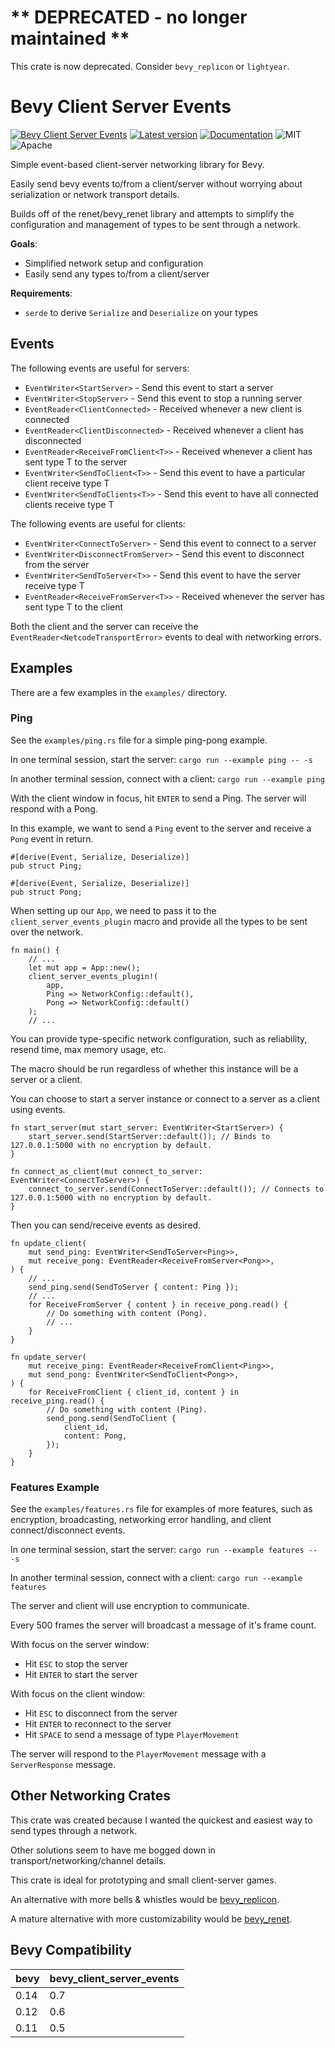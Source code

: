 # ** DEPRECATED - no longer maintained **

This crate is now deprecated. Consider `bevy_replicon` or `lightyear`.

# Bevy Client Server Events

[![Bevy Client Server Events](https://github.com/edouardpoitras/bevy_client_server_events/actions/workflows/rust.yml/badge.svg?branch=main)](https://github.com/edouardpoitras/bevy_client_server_events/actions/workflows/rust.yml)
[![Latest version](https://img.shields.io/crates/v/bevy_client_server_events.svg)](https://crates.io/crates/bevy_client_server_events)
[![Documentation](https://docs.rs/bevy_client_server_events/badge.svg)](https://docs.rs/bevy_client_server_events)
![MIT](https://img.shields.io/badge/license-MIT-blue.svg)
![Apache](https://img.shields.io/badge/license-Apache-blue.svg)

Simple event-based client-server networking library for Bevy.

Easily send bevy events to/from a client/server without worrying about serialization or network transport details.

Builds off of the renet/bevy_renet library and attempts to simplify the configuration and management of types to be sent through a network.

**Goals**:
- Simplified network setup and configuration
- Easily send any types to/from a client/server

**Requirements**:
- `serde` to derive `Serialize` and `Deserialize` on your types

## Events

The following events are useful for servers:
- `EventWriter<StartServer>` - Send this event to start a server
- `EventWriter<StopServer>` - Send this event to stop a running server
- `EventReader<ClientConnected>` - Received whenever a new client is connected
- `EventReader<ClientDisconnected>` - Received whenever a client has disconnected
- `EventReader<ReceiveFromClient<T>>` - Received whenever a client has sent type T to the server
- `EventWriter<SendToClient<T>>` - Send this event to have a particular client receive type T
- `EventWriter<SendToClients<T>>` - Send this event to have all connected clients receive type T

The following events are useful for clients:
- `EventWriter<ConnectToServer>` - Send this event to connect to a server
- `EventWriter<DisconnectFromServer>` - Send this event to disconnect from the server
- `EventWriter<SendToServer<T>>` - Send this event to have the server receive type T
- `EventReader<ReceiveFromServer<T>>` - Received whenever the server has sent type T to the client

Both the client and the server can receive the `EventReader<NetcodeTransportError>` events to deal with networking errors.

## Examples

There are a few examples in the `examples/` directory.

### Ping

See the `examples/ping.rs` file for a simple ping-pong example.

In one terminal session, start the server: `cargo run --example ping -- -s`

In another terminal session, connect with a client: `cargo run --example ping`

With the client window in focus, hit `ENTER` to send a Ping. The server will respond with a Pong.

In this example, we want to send a `Ping` event to the server and receive a `Pong` event in return.

```rust,ignore
#[derive(Event, Serialize, Deserialize)]
pub struct Ping;

#[derive(Event, Serialize, Deserialize)]
pub struct Pong;
```

When setting up our `App`, we need to pass it to the `client_server_events_plugin` macro and provide all the types to be sent over the network.

```rust,ignore
fn main() {
    // ...
    let mut app = App::new();
    client_server_events_plugin!(
        app,
        Ping => NetworkConfig::default(),
        Pong => NetworkConfig::default()
    );
    // ...
```

You can provide type-specific network configuration, such as reliability, resend time, max memory usage, etc.

The macro should be run regardless of whether this instance will be a server or a client.

You can choose to start a server instance or connect to a server as a client using events.

```rust,ignore
fn start_server(mut start_server: EventWriter<StartServer>) {
    start_server.send(StartServer::default()); // Binds to 127.0.0.1:5000 with no encryption by default.
}

fn connect_as_client(mut connect_to_server: EventWriter<ConnectToServer>) {
    connect_to_server.send(ConnectToServer::default()); // Connects to 127.0.0.1:5000 with no encryption by default.
}
```

Then you can send/receive events as desired.

```rust,ignore
fn update_client(
    mut send_ping: EventWriter<SendToServer<Ping>>,
    mut receive_pong: EventReader<ReceiveFromServer<Pong>>,
) {
    // ...
    send_ping.send(SendToServer { content: Ping });
    // ...
    for ReceiveFromServer { content } in receive_pong.read() {
        // Do something with content (Pong).
        // ...
    }
}

fn update_server(
    mut receive_ping: EventReader<ReceiveFromClient<Ping>>,
    mut send_pong: EventWriter<SendToClient<Pong>>,
) {
    for ReceiveFromClient { client_id, content } in receive_ping.read() {
        // Do something with content (Ping).
        send_pong.send(SendToClient {
            client_id,
            content: Pong,
        });
    }
}
```

### Features Example

See the `examples/features.rs` file for examples of more features, such as encryption, broadcasting, networking error handling, and client connect/disconnect events.

In one terminal session, start the server: `cargo run --example features -- -s`

In another terminal session, connect with a client: `cargo run --example features`

The server and client will use encryption to communicate.

Every 500 frames the server will broadcast a message of it's frame count.

With focus on the server window:
- Hit `ESC` to stop the server
- Hit `ENTER` to start the server

With focus on the client window:
- Hit `ESC` to disconnect from the server
- Hit `ENTER` to reconnect to the server
- Hit `SPACE` to send a message of type `PlayerMovement`

The server will respond to the `PlayerMovement` message with a `ServerResponse` message.

## Other Networking Crates

This crate was created because I wanted the quickest and easiest way to send types through a network.

Other solutions seem to have me bogged down in transport/networking/channel details.

This crate is ideal for prototyping and small client-server games.

An alternative with more bells & whistles would be [bevy_replicon](https://github.com/lifescapegame/bevy_replicon).

A mature alternative with more customizability would be [bevy_renet](https://github.com/lucaspoffo/renet/tree/master/bevy_renet).

## Bevy Compatibility

|bevy|bevy_client_server_events|
|---|---|
|0.14|0.7|
|0.12|0.6|
|0.11|0.5|